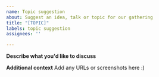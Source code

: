 ```yaml
---
name: Topic suggestion
about: Suggest an idea, talk or topic for our gathering
title: "[TOPIC]"
labels: topic suggestion
assignees: ''

---
```


**Describe what you'd like to discuss**

**Additional context**
Add any URLs or screenshots here :)
